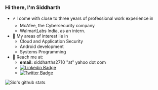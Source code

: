 ### Hi there, I'm Siddharth

- ⚡ I come with close to three years of professional work experience in 
    -  McAfee, the Cybersecurity company 
    -  WalmartLabs India, as an intern.
- 🌱 My areas of interest lie in 
    - Cloud and Application Security
    - Android development
    - Systems Programming
- 💬 Reach me at:
    - **email:** siddharths2710 "at" yahoo dot com
    - [![Linkedin Badge](https://img.shields.io/badge/-Siddharth-blue?style=flat-square&logo=Linkedin&logoColor=white&link=https://www.linkedin.com/in/siddharth-s-439098114/)](https://www.linkedin.com/in/siddharth-s-439098114/)
    - [![Twitter Badge](https://img.shields.io/badge/-Siddharth-white?style=flat-square&logo=Twitter&logoColor=blue&link=https://www.linkedin.com/in/siddharth-s-439098114/)](https://twitter.com/siddharths2710)

![Sid's github stats](https://github-readme-stats.vercel.app/api?username=siddharths2710&show_icons=true&theme=graywhite&custom_title=Stats&hide=stars)
